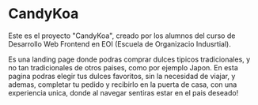 # CandyKoa 

Este es el proyecto "CandyKoa", creado por los alumnos del curso de Desarrollo Web Frontend en EOI (Escuela de Organizacio Indusrtial).

Es una landing page donde podras comprar dulces tipicos tradicionales, y no tan tradicionales de otros paises, como por ejemplo Japon. 
En esta pagina podras elegir tus dulces favoritos, sin la necesidad de viajar, y ademas, completar tu pedido y recibirlo en la puerta de casa, 
con una experiencia unica, donde al navegar sentiras estar en el pais deseado! 


